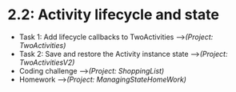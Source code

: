 # 2.2: Activity lifecycle and state

* Task 1: Add lifecycle callbacks to TwoActivities -->*(Project: TwoActivities)*
* Task 2: Save and restore the Activity instance state -->*(Project: TwoActivitiesV2)*
* Coding challenge -->*(Project: ShoppingList)*
* Homework -->*(Project: ManagingStateHomeWork)*
